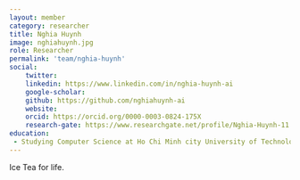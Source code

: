 ```yaml
---
layout: member
category: researcher
title: Nghia Huynh
image: nghiahuynh.jpg
role: Researcher
permalink: 'team/nghia-huynh'
social:
    twitter: 
    linkedin: https://www.linkedin.com/in/nghia-huynh-ai
    google-scholar: 
    github: https://github.com/nghiahuynh-ai
    website: 
    orcid: https://orcid.org/0000-0003-0824-175X
    research-gate: https://www.researchgate.net/profile/Nghia-Huynh-11
education:
 - Studying Computer Science at Ho Chi Minh city University of Technology
---
```


Ice Tea for life.
